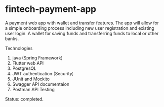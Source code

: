 # fintech-payment-app

A payment web app with wallet and transfer features. The app will allow for a simple onboarding process 
including new user registration and existing user login. A wallet for saving funds and transferring funds 
to local or other banks.

Technologies

1. java (Spring Framework)
2. Flutter web API
3. PostgresQL
4. JWT authentication (Security)
5. JUnit and Mockito
6. Swagger API documentaion
7. Postman API Testing

Status: completed.
